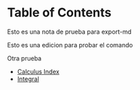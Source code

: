 
# Table of Contents



Esto es una nota de prueba para export-md

Esto es una edicion para probar el comando

Otra prueba

-   [Calculus Index](20241221123842-calculus_index.md)
-   [Integral](20241221124116-integral.md)

